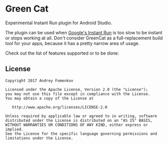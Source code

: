 Green Cat
=========

Experimental Instant Run plugin for Android Studio.

The plugin can be used when [Google's Instant Run](https://developer.android.com/studio/run/index.html#instant-run) is too slow to be instant or stops working at all. Don't consider GreenCat as a full-replacement build tool for your apps, because it has a pretty narrow area of usage.

Check out the list of features supported or to be done:

License
-------
    Copyright 2017 Andrey Fomenkov

    Licensed under the Apache License, Version 2.0 (the "License");
    you may not use this file except in compliance with the License.
    You may obtain a copy of the License at

       http://www.apache.org/licenses/LICENSE-2.0

    Unless required by applicable law or agreed to in writing, software
    distributed under the License is distributed on an "AS IS" BASIS,
    WITHOUT WARRANTIES OR CONDITIONS OF ANY KIND, either express or implied.
    See the License for the specific language governing permissions and
    limitations under the License.
